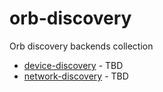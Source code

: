 # orb-discovery

Orb discovery backends collection

- [device-discovery](./device-discovery/README.md) - TBD
- [network-discovery](./network-discovery/README.md) - TBD
